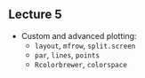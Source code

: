 ## Lecture 5
- Custom and advanced plotting:
    - `layout`, `mfrow`, `split.screen`
    - `par`, `lines`, `points`
    - `Rcolorbrewer`, `colorspace`

